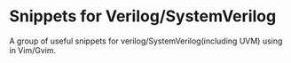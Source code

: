 Snippets for Verilog/SystemVerilog
=================================

A group of useful snippets for verilog/SystemVerilog(including UVM) using in Vim/Gvim.
